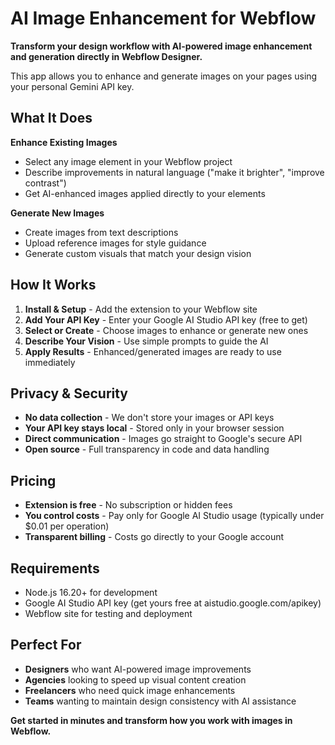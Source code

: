 # AI Image Enhancement for Webflow

**Transform your design workflow with AI-powered image enhancement and generation directly in Webflow Designer.**

This app allows you to enhance and generate images on your pages using your personal Gemini API key.

## What It Does

**Enhance Existing Images**

- Select any image element in your Webflow project
- Describe improvements in natural language ("make it brighter", "improve contrast")
- Get AI-enhanced images applied directly to your elements

**Generate New Images**

- Create images from text descriptions
- Upload reference images for style guidance
- Generate custom visuals that match your design vision

## How It Works

1. **Install & Setup** - Add the extension to your Webflow site
2. **Add Your API Key** - Enter your Google AI Studio API key (free to get)
3. **Select or Create** - Choose images to enhance or generate new ones
4. **Describe Your Vision** - Use simple prompts to guide the AI
5. **Apply Results** - Enhanced/generated images are ready to use immediately

## Privacy & Security

- **No data collection** - We don't store your images or API keys
- **Your API key stays local** - Stored only in your browser session
- **Direct communication** - Images go straight to Google's secure API
- **Open source** - Full transparency in code and data handling

## Pricing

- **Extension is free** - No subscription or hidden fees
- **You control costs** - Pay only for Google AI Studio usage (typically under $0.01 per operation)
- **Transparent billing** - Costs go directly to your Google account

## Requirements

- Node.js 16.20+ for development
- Google AI Studio API key (get yours free at aistudio.google.com/apikey)
- Webflow site for testing and deployment

## Perfect For

- **Designers** who want AI-powered image improvements
- **Agencies** looking to speed up visual content creation
- **Freelancers** who need quick image enhancements
- **Teams** wanting to maintain design consistency with AI assistance

**Get started in minutes and transform how you work with images in Webflow.**
